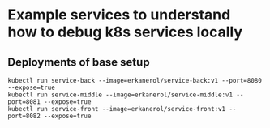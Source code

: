 # Example services to understand how to debug k8s services locally


## Deployments of base setup
```
kubectl run service-back --image=erkanerol/service-back:v1 --port=8080 --expose=true
kubectl run service-middle --image=erkanerol/service-middle:v1 --port=8081 --expose=true
kubectl run service-front --image=erkanerol/service-front:v1 --port=8082 --expose=true
```